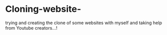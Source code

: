 # Cloning-website-
trying and creating the clone of some websites with myself and taking help from Youtube creators...!
